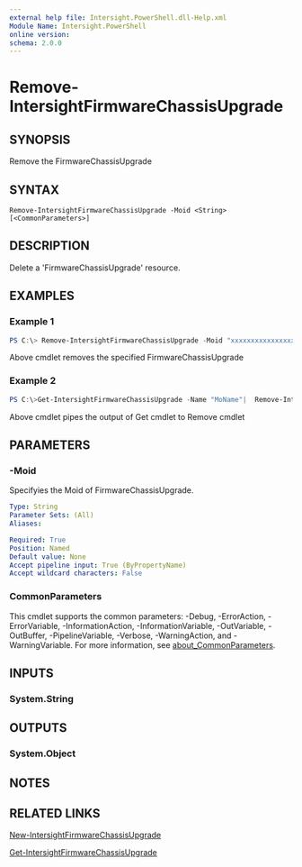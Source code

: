 ```yaml
---
external help file: Intersight.PowerShell.dll-Help.xml
Module Name: Intersight.PowerShell
online version:
schema: 2.0.0
---
```


# Remove-IntersightFirmwareChassisUpgrade

## SYNOPSIS
Remove the FirmwareChassisUpgrade

## SYNTAX

```
Remove-IntersightFirmwareChassisUpgrade -Moid <String> [<CommonParameters>]
```

## DESCRIPTION
Delete a &apos;FirmwareChassisUpgrade&apos; resource.

## EXAMPLES

### Example 1
```powershell
PS C:\> Remove-IntersightFirmwareChassisUpgrade -Moid "xxxxxxxxxxxxxxxxxxxxxxxxxxx"
```
Above cmdlet removes the specified FirmwareChassisUpgrade 

### Example 2
```powershell
PS C:\>Get-IntersightFirmwareChassisUpgrade -Name "MoName"|  Remove-IntersightFirmwareChassisUpgrade
```
Above cmdlet pipes the output of Get cmdlet to Remove cmdlet

## PARAMETERS

### -Moid
Specifyies the Moid of FirmwareChassisUpgrade.

```yaml
Type: String
Parameter Sets: (All)
Aliases:

Required: True
Position: Named
Default value: None
Accept pipeline input: True (ByPropertyName)
Accept wildcard characters: False
```

### CommonParameters
This cmdlet supports the common parameters: -Debug, -ErrorAction, -ErrorVariable, -InformationAction, -InformationVariable, -OutVariable, -OutBuffer, -PipelineVariable, -Verbose, -WarningAction, and -WarningVariable. For more information, see [about_CommonParameters](http://go.microsoft.com/fwlink/?LinkID=113216).

## INPUTS

### System.String

## OUTPUTS

### System.Object
## NOTES

## RELATED LINKS

[New-IntersightFirmwareChassisUpgrade](./New-IntersightFirmwareChassisUpgrade.md)

[Get-IntersightFirmwareChassisUpgrade](./Get-IntersightFirmwareChassisUpgrade.md)

